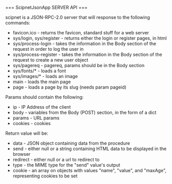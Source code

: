 === ScipnetJsonApp SERVER API ===

scipnet is a JSON-RPC-2.0 server that will response to the following commands:

* favicon.ico - returns the favicon, standard stuff for a web server
* sys/login, sys/register - returns either the login or register pages, in html
* sys/process-login - takes the information in the Body section of the request in order to log the user in
* sys/process-register - takes the information in the Body section of the request to create a new user object
* sys/pagereq - pagereq, params should be in the Body section
* sys/fonts/* - loads a font
* sys/images/* - loads an image
* main - loads the main page
* page - loads a page by its slug (needs param pageid)

Params should contain the following:

* ip - IP Address of the client
* body - variables from the Body (POST) section, in the form of a dict
* params - URL params
* cookies - cookies

Return value will be:

* data - JSON object containing data from the procedure
* send - either null or a string containing HTML data to be displayed in the browser
* redirect - either null or a url to redirect to
* type - the MIME type for the "send" value's output
* cookie - an array on objects with values "name", "value", and "maxAge", representing cookies to be set
